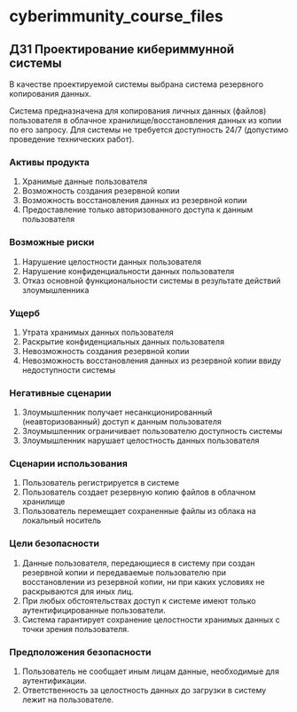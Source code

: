 # cyberimmunity_course_files
## ДЗ1 Проектирование кибериммунной системы
В качестве проектируемой системы выбрана система резервного копирования данных. 

Система предназначена для копирования личных данных (файлов) пользователя в облачное хранилище/восстановления данных из копии по его запросу. Для системы не требуется доступность 24/7 (допустимо проведение технических работ).

### Активы продукта
1. Хранимые данные пользователя
2. Возможность создания резервной копии
3. Возможность восстановления данных из резервной копии
4. Предоставление только авторизованного доступа к данным пользователя

### Возможные риски
1. Нарушение целостности данных пользователя
2. Нарушение конфиденциальности данных пользователя
3. Отказ основной функциональности системы в результате действий злоумышленника

### Ущерб
1. Утрата хранимых данных пользователя
2. Раскрытие конфиденциальных данных пользователя
3. Невозможность создания резервной копии
4. Невозможность восстановления данных из резервной копии ввиду недоступности системы

### Негативные сценарии
1. Злоумышленник получает несанкционированный (неавторизованный) доступ к данным пользователя 
2. Злоумышленник ограничивает пользователю доступность системы 
3. Злоумышленник нарушает целостность данных пользователя

### Сценарии использования
1. Пользователь регистрируется в системе
2. Пользователь создает резервную копию файлов в облачном хранилище
3. Пользователь перемещает сохраненные файлы из облака на локальный носитель

### Цели безопасности
1. Данные пользователя, передающиеся в систему при создан резервной копии и передаваемые пользователю при восстановлении из резервной копии, ни при каких условиях не раскрываются для иных лиц.
2. При любых обстоятельствах доступ к системе имеют только аутентифицированные пользователи.
3. Система гарантирует сохранение целостности хранимых данных с точки зрения пользователя.

### Предположения безопасности
1. Пользователь не сообщает иным лицам данные, необходимые для аутентификации.
2. Ответственность за целостность данных до загрузки в систему лежит на пользователе.
